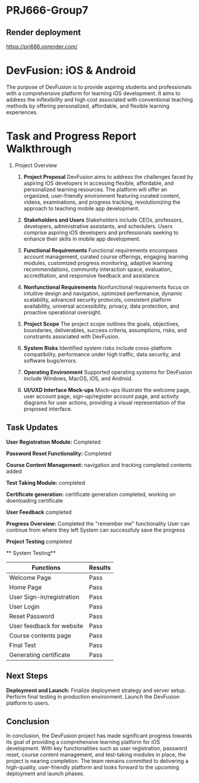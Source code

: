 # PRJ666-Group7

## Render deployment 

https://prj666.onrender.com/

# DevFusion: iOS & Android

The purpose of DevFusion is to provide aspiring students and professionals with a comprehensive platform for learning iOS development. It aims to address the inflexibility and high cost associated with conventional teaching methods by offering personalized, affordable, and flexible learning experiences.

# Task and Progress Report Walkthrough
 
1. Project Overview

   1. **Project Proposal**
      DevFusion aims to address the challenges faced by aspiring iOS developers in accessing flexible, affordable, and personalized learning resources. The platform will offer an organized, user-friendly environment featuring curated content, videos, examinations, and progress tracking, revolutionizing the approach to teaching mobile app development.

   2. **Stakeholders and Users**
      Stakeholders include CEOs, professors, developers, administrative assistants, and schedulers. Users comprise aspiring iOS developers and professionals seeking to enhance their skills in mobile app development.

   3. **Functional Requirements**
      Functional requirements encompass account management, curated course offerings, engaging learning modules, customized progress monitoring, adaptive learning recommendations, community interaction space, evaluation, accreditation, and responsive feedback and assistance.

   4. **Nonfunctional Requirements**
      Nonfunctional requirements focus on intuitive design and navigation, optimized performance, dynamic scalability, advanced security protocols, consistent platform availability, universal accessibility, privacy, data protection, and proactive operational oversight.

   5. **Project Scope**
      The project scope outlines the goals, objectives, boundaries, deliverables, success criteria, assumptions, risks, and constraints associated with DevFusion.

   6. **System Risks**
      Identified system risks include cross-platform compatibility, performance under high traffic, data security, and software bugs/errors.

   7. **Operating Environment**
      Supported operating systems for DevFusion include Windows, MacOS, iOS, and Android.

   8. **UI/UXD Interface Mock-ups**
      Mock-ups illustrate the welcome page, user account page, sign-up/register account page, and activity diagrams for user actions, providing a visual representation of the proposed interface.


## Task Updates

**User Registration Module:**
Completed

**Password Reset Functionality:**
Completed

**Course Content Management:**
navigation and tracking completed
contents added

**Test Taking Module:**
completed

**Certificate generation:**
certificate generation completed, working on doenloading certificate 

**User Feedback**
completed

**Progress Overview:**
Completed the "remember me" functionality
User can continue from where they left 
System can successfuly save the progress

**Project Testing**
completed


** System Testing**

|Functions                      |            Results                          |
|-------------------------------|---------------------------------------------|
|Welcome Page                   |              Pass                           |
|Home Page                      |              Pass                           |
|User Sign-in/registration      |              Pass                           |
|User Login                     |              Pass                           |
|Reset Password                 |              Pass                           |
|User feedback for website      |              Pass                           |
|Course contents page           |              Pass                           |
|Final Test                     |              Pass                           |
|Generating certificate         |              Pass                           |

## Next Steps

**Deployment and Launch:**
Finalize deployment strategy and server setup.
Perform final testing in production environment.
Launch the DevFusion platform to users.

## Conclusion

In conclusion, the DevFusion project has made significant progress towards its goal of providing a comprehensive learning platform for iOS development. With key functionalities such as user registration, password reset, course content management, and test-taking modules in place, the project is nearing completion. The team remains committed to delivering a high-quality, user-friendly platform and looks forward to the upcoming deployment and launch phases.
